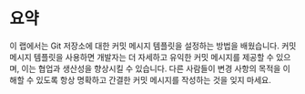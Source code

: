 # 요약

이 랩에서는 Git 저장소에 대한 커밋 메시지 템플릿을 설정하는 방법을 배웠습니다. 커밋 메시지 템플릿을 사용하면 개발자는 더 자세하고 유익한 커밋 메시지를 제공할 수 있으며, 이는 협업과 생산성을 향상시킬 수 있습니다. 다른 사람들이 변경 사항의 목적을 이해할 수 있도록 항상 명확하고 간결한 커밋 메시지를 작성하는 것을 잊지 마세요.
